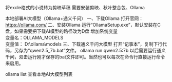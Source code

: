 将excle格式的小说转为剪映草稿
需要安装剪映、秋叶整合包、Ollama

本地部署AI大模型（Ollama+通义千问）
一、下载Ollama
打开官网：https://ollama.com/
二、安装Ollama
运行“OllamaSetup.exe”，默认安装在C盘，如果需要把下载AI模型的路径改为D盘
增加系统变量  
变量名：OLLAMA_MODELS  
变量值： D:\ollama\models
三、下载通义千问大模型
打开“记事本”，复制下行代码，另存为“qwen2.5_7b.bat”文件。
ollama run qwen2.5:7b
以后需要运行通义千问，双击运行刚才保存的bat文件即可。当然也可以每次在命令行直接运行命令来启用。

ollama list  查看本地AI大模型列表
